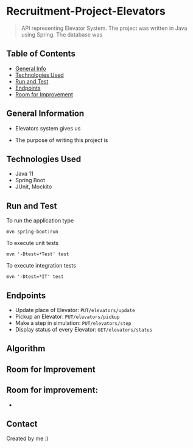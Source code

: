 # Recruitment-Project-Elevators
> API representing Elevator System. The project was written in Java using Spring. The database was


## Table of Contents
* [General Info](#general-information)
* [Technologies Used](#technologies-used)
* [Run and Test](#run-and-test)
* [Endpoints](#endpoints)
* [Room for Improvement](#room-for-improvement)


## General Information
- Elevators system gives us

- The purpose of writing this project is


## Technologies Used
- Java 11
- Spring Boot
- JUnit, Mockito

## Run and Test

To run the application type

```
mvn spring-boot:run
```

To execute unit tests

```
mvn '-Dtest=*Test' test
```

To execute integration tests

```
mvn '-Dtest=*IT' test
```

## Endpoints

* Update place of Elevator: `PUT/elevators/update`
* Pickup an Elevator: `PUT/elevators/pickup`
* Make a step in simulation: `PUT/elevators/step`
* Display status of every Elevator: `GET/elevators/status`


## Algorithm



## Room for Improvement

Room for improvement:
- 
- 

## Contact
Created by me :)

